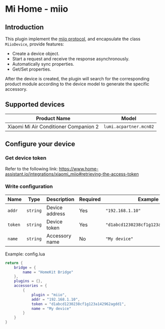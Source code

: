 # Mi Home - miio

## Introduction

This plugin implement the [miio protocol](https://github.com/OpenMiHome/mihome-binary-protocol/blob/master/doc/PROTOCOL.md), and encapsulate the class `MiioDevice`, provide features:
- Create a device object.
- Start a request and receive the response asynchronously.
- Automatically sync properties.
- Get/Set properties.

After the device is created, the plugin will search for the corresponding product module according to the device model to generate the specific accessory.

## Supported devices

Product Name | Model
-|-
Xiaomi Mi Air Conditioner Companion 2 | `lumi.acpartner.mcn02`

## Configure your device

### Get device token

Refer to the following link: https://www.home-assistant.io/integrations/xiaomi_miio#retrieving-the-access-token

### Write configuration

Name | Type | Description | Required | Example
-|-|-|-|-
`addr` | `string` | Device address | Yes | `"192.168.1.10"`
`token` | `string` | Device token | Yes | `"d1abcd1230238cf1g123a142962agdd1"`
`name` | `string` | Accessory name | No | `"My device"`

Example: config.lua
```lua
return {
    bridge = {
        name = "HomeKit Bridge"
    },
    plugins = {},
    accessories = {
        {
            plugin = "miio",
            addr = "192.168.1.10",
            token = "d1abcd1230238cf1g123a142962agdd1",
            name = "My device"
        }
    }
}
```
